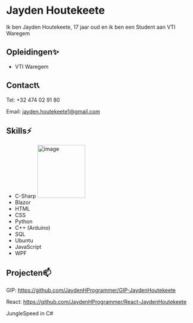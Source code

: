 # Jayden Houtekeete
Ik ben Jayden Houtekeete, 17 jaar oud en ik ben een Student aan VTI Waregem
## Opleidingen✨
- VTI Waregem
## Contact📞
Tel: +32 474 02 91 80

Email: jayden.houtekeete1@gmail.com
## Skills⚡
- C-Sharp <img width="128" height="142" alt="image" src="https://github.com/user-attachments/assets/15faf07a-1080-440e-a625-75d60d447013" />
- Blazor
- HTML
- CSS
- Python
- C++ (Arduino)
- SQL
- Ubuntu
- JavaScript
- WPF
## Projecten📫
GIP: https://github.com/JaydenHProgrammer/GIP-JaydenHoutekeete

React: https://github.com/JaydenHProgrammer/React-JaydenHoutekeete

JungleSpeed in C#

<!--
**JaydenHProgrammer/JaydenHProgrammer** is a ✨ _special_ ✨ repository because its `README.md` (this file) appears on your GitHub profile.

Here are some ideas to get you started:

- 🔭 I’m currently working on ...
- 🌱 I’m currently learning ...
- 👯 I’m looking to collaborate on ...
- 🤔 I’m looking for help with ...
- 💬 Ask me about ...
- 📫 How to reach me: ...
- 😄 Pronouns: ...
- ⚡ Fun fact: ...
-->
